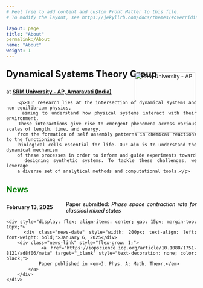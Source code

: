 ```yaml
---
# Feel free to add content and custom Front Matter to this file.
# To modify the layout, see https://jekyllrb.com/docs/themes/#overriding-theme-defaults

layout: page
title: "About"
permalink:/About
name: "About"
weight: 1
---
```


<html lang="en">
<head>
    <meta charset="UTF-8">
    <meta name="viewport" content="width=device-width, initial-scale=0.5">
    <style>
        .content {
            text-align: justify;
            position: relative;
        }
        .logo {
            position: absolute;
            right: 4px; /* Slightly shifts the logo left */
            top:   10px; /* Slightly shifts the logo up */
            width: 160px; /* Adjust logo size */
        }
        .news-links {
            margin-top: 20px;
        }
    </style>
</head>
<body>
    <div class="content">
        <p><img src="{{ site.baseurl }}/images/srmap-logo-2.png" alt="SRM University - AP" class="logo"></p>
        <p style="font-size: 24px; font-weight: bold;">Dynamical Systems Theory Group</p>
        <p>at <strong><a href="https://srmap.edu.in/"> SRM University - AP, Amaravati (India)</a></strong></p>

        <p>Our research lies at the intersection of dynamical systems and non-equilibrium physics,
        aiming to understand how physical systems interact with their environment.
        These interactions give rise to emergent phenomena across various scales of length, time, and energy,
        from the formation of self assembly patterns in chemical reactions to the functioning of
        biological cells essential for life. Our aim is to understand the dynamical mechanism
        of these processes in order to inform and guide experiments toward
        designing synthetic systems. To tackle these challenges, we leverage
        a diverse set of analytical methods and computational tools.</p>

<div class="news-links">
    <h2 style="color: green;">News</h2>
    <div class="news-item" style="max-width: 800px;">
    <div style="display: flex; align-items: center; gap: 15px;">
        <div class="news-date" style="width: 200px; text-align: left; font-weight: bold;">February 13, 2025</div>
        <div class="news-link" style="flex-grow: 1;">
            <a href="" target="_blank" style="text-decoration: none; color: black;">
                Paper submitted: <em>Phase space contraction rate for classical mixed states</em>
            </a>
        </div>
    </div>

    <div style="display: flex; align-items: center; gap: 15px; margin-top: 10px;">
        <div class="news-date" style="width: 200px; text-align: left; font-weight: bold;">January 6, 2025</div>
        <div class="news-link" style="flex-grow: 1;">
            <a href="https://iopscience.iop.org/article/10.1088/1751-8121/ad8f06/meta" target="_blank" style="text-decoration: none; color: black;">
                Paper published in <em>J. Phys. A: Math. Theor.</em>
            </a>
        </div>
    </div>
</div>

